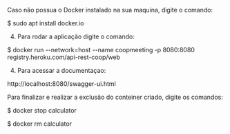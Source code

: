 
Caso não possua o Docker instalado na sua maquina, digite o comando: 

$ sudo apt install docker.io

4. Para rodar a aplicação digite o comando: 

$ docker run --network=host --name coopmeeting -p 8080:8080 registry.heroku.com/api-rest-coop/web

4. Para acessar a documentaçao:

http://localhost:8080/swagger-ui.html

Para finalizar e realizar a exclusão do conteiner criado, digite os comandos:

$ docker stop calculator

$ docker rm calculator